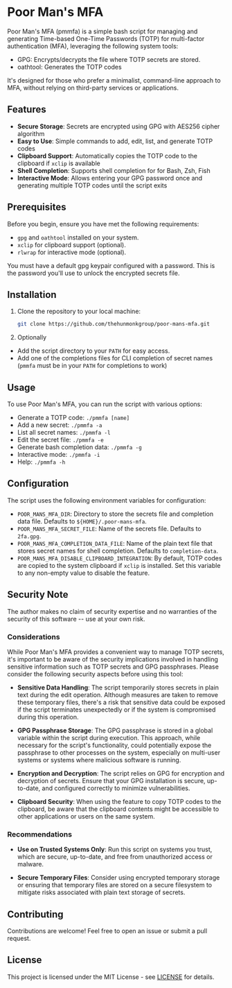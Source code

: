 # Poor Man's MFA

Poor Man's MFA (pmmfa) is a simple bash script for managing and generating Time-based One-Time Passwords (TOTP) for multi-factor authentication (MFA), leveraging the following system tools:

* GPG: Encrypts/decrypts the file where TOTP secrets are stored.
* oathtool: Generates the TOTP codes

It's designed for those who prefer a minimalist, command-line approach to MFA, without relying on third-party services or applications.

## Features

* **Secure Storage**: Secrets are encrypted using GPG with AES256 cipher algorithm
* **Easy to Use**: Simple commands to add, edit, list, and generate TOTP codes
* **Clipboard Support**: Automatically copies the TOTP code to the clipboard if `xclip` is available
* **Shell Completion**: Supports shell completion for for Bash, Zsh, Fish
* **Interactive Mode**: Allows entering your GPG password once and generating multiple TOTP codes until the script exits

## Prerequisites

Before you begin, ensure you have met the following requirements:

* `gpg` and `oathtool` installed on your system.
* `xclip` for clipboard support (optional).
* `rlwrap` for interactive mode (optional).

You must have a default gpg keypair configured with a password. This is the password you'll use to unlock the encrypted secrets file.

## Installation

1. Clone the repository to your local machine:
   ```bash
   git clone https://github.com/thehunmonkgroup/poor-mans-mfa.git
   ```
2. Optionally
  * Add the script directory to your `PATH` for easy access.
  * Add one of the completions files for CLI completion of secret names (`pmmfa` must be in your `PATH` for completions to work)

## Usage

To use Poor Man's MFA, you can run the script with various options:

* Generate a TOTP code: `./pmmfa [name]`
* Add a new secret: `./pmmfa -a`
* List all secret names: `./pmmfa -l`
* Edit the secret file: `./pmmfa -e`
* Generate bash completion data: `./pmmfa -g`
* Interactive mode: `./pmmfa -i`
* Help: `./pmmfa -h`

## Configuration

The script uses the following environment variables for configuration:

* `POOR_MANS_MFA_DIR`: Directory to store the secrets file and completion data file. Defaults to `${HOME}/.poor-mans-mfa`.
* `POOR_MANS_MFA_SECRET_FILE`: Name of the secrets file. Defaults to `2fa.gpg`.
* `POOR_MANS_MFA_COMPLETION_DATA_FILE`: Name of the plain text file that stores secret names for shell completion. Defaults to `completion-data`.
* `POOR_MANS_MFA_DISABLE_CLIPBOARD_INTEGRATION`: By default, TOTP codes are copied to the system clipboard if `xclip` is installed. Set this variable to any non-empty value to disable the feature.

## Security Note

The author makes no claim of security expertise and no warranties of the security of this software -- use at your own risk.

### Considerations

While Poor Man's MFA provides a convenient way to manage TOTP secrets, it's important to be aware of the security implications involved in handling sensitive information such as TOTP secrets and GPG passphrases. Please consider the following security aspects before using this tool:

* **Sensitive Data Handling**: The script temporarily stores secrets in plain text during the edit operation. Although measures are taken to remove these temporary files, there's a risk that sensitive data could be exposed if the script terminates unexpectedly or if the system is compromised during this operation.

* **GPG Passphrase Storage**: The GPG passphrase is stored in a global variable within the script during execution. This approach, while necessary for the script's functionality, could potentially expose the passphrase to other processes on the system, especially on multi-user systems or systems where malicious software is running.

* **Encryption and Decryption**: The script relies on GPG for encryption and decryption of secrets. Ensure that your GPG installation is secure, up-to-date, and configured correctly to minimize vulnerabilities.

* **Clipboard Security**: When using the feature to copy TOTP codes to the clipboard, be aware that the clipboard contents might be accessible to other applications or users on the same system.

### Recommendations

* **Use on Trusted Systems Only**: Run this script on systems you trust, which are secure, up-to-date, and free from unauthorized access or malware.

* **Secure Temporary Files**: Consider using encrypted temporary storage or ensuring that temporary files are stored on a secure filesystem to mitigate risks associated with plain text storage of secrets.

## Contributing

Contributions are welcome! Feel free to open an issue or submit a pull request.

## License

This project is licensed under the MIT License - see [LICENSE](./LICENSE) for details.
